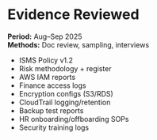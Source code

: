 # Evidence Reviewed

**Period:** Aug–Sep 2025  
**Methods:** Doc review, sampling, interviews

- ISMS Policy v1.2  
- Risk methodology + register  
- AWS IAM reports  
- Finance access logs  
- Encryption configs (S3/RDS)  
- CloudTrail logging/retention  
- Backup test reports  
- HR onboarding/offboarding SOPs  
- Security training logs
